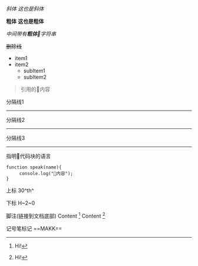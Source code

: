 _斜体_
*这也是斜体*

__粗体__
**这也是粗体** 

_中间带有**粗体**字符串_

~~删除线~~

* item1
* item2
    * subItem1
    * subItem2

> 引用的内容


分隔线1

---

分隔线2

***

分隔线3

___


指明代码块的语言
```
function speak(name){
     console.log("内容");
}
```


上标
30^th^

下标
H~2~0


脚注(链接到文档底部)
Content [^1]
Content [^1]
[^1]: Hi!


记号笔标记
==MAKK==

